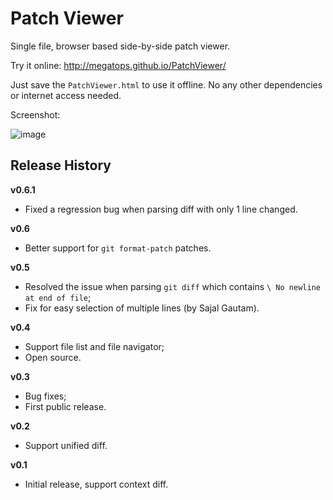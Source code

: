 # Patch Viewer

Single file, browser based side-by-side patch viewer.

Try it online: http://megatops.github.io/PatchViewer/

Just save the `PatchViewer.html` to use it offline. No any other dependencies or internet access needed.

Screenshot:

![image](https://github.com/megatops/PatchViewer/assets/13481083/7154076b-4561-45ff-a286-4323576d85d8)

## Release History

**v0.6.1**

- Fixed a regression bug when parsing diff with only 1 line changed.

**v0.6**

- Better support for `git format-patch` patches.

**v0.5**

- Resolved the issue when parsing `git diff` which contains `\ No newline at end of file`;
- Fix for easy selection of multiple lines (by Sajal Gautam).

**v0.4**

- Support file list and file navigator;
- Open source.

**v0.3**

- Bug fixes;
- First public release.

**v0.2**

- Support unified diff.

**v0.1**

- Initial release, support context diff.

